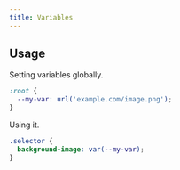```yaml
---
title: Variables
---
```


## Usage

Setting variables globally.

```css
:root {
  --my-var: url('example.com/image.png');
}
```

Using it.

```css
.selector {
  background-image: var(--my-var);
}
```
